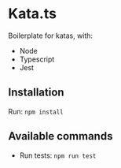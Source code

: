 Kata.ts
=======

Boilerplate for katas, with:

- Node
- Typescript
- Jest

## Installation

Run: `npm install`

## Available commands

- Run tests: `npm run test`
